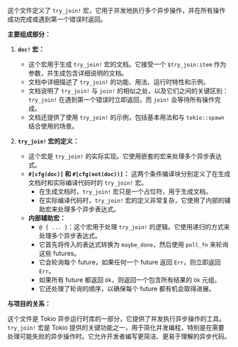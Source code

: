 这个文件定义了 `try_join!` 宏，它用于并发地执行多个异步操作，并在所有操作成功完成或遇到第一个错误时返回。

**主要组成部分：**

1.  **`doc!` 宏：**
    *   这个宏用于生成 `try_join!` 宏的文档。它接受一个 `$try_join:item` 作为参数，并生成包含详细说明的文档。
    *   文档中详细描述了 `try_join!` 的功能、用法、运行时特性和示例。
    *   文档说明了 `try_join!` 与 `join!` 的相似之处，以及它们之间的关键区别：`try_join!` 在遇到第一个错误时立即返回，而 `join!` 会等待所有操作完成。
    *   文档还提供了使用 `try_join!` 的示例，包括基本用法和与 `tokio::spawn` 结合使用的场景。

2.  **`try_join!` 宏的定义：**
    *   这个宏是 `try_join!` 的实际实现。它使用嵌套的宏来处理多个异步表达式。
    *   **`#[cfg(doc)]` 和 `#[cfg(not(doc))]`：** 这两个条件编译块分别定义了在生成文档时和实际编译代码时的 `try_join!` 宏。
        *   在生成文档时，`try_join!` 宏只是一个占位符，用于生成文档。
        *   在实际编译代码时，`try_join!` 宏的定义非常复杂，它使用了内部的辅助宏来处理多个异步表达式。
    *   **内部辅助宏：**
        *   `@ { ... }`：这个宏用于处理 `try_join!` 的逻辑。它使用递归的方式来处理多个异步表达式。
        *   它首先将传入的表达式转换为 `maybe_done`，然后使用 `poll_fn` 来轮询这些 futures。
        *   它会轮询每个 future，如果任何一个 future 返回 `Err`，则立即返回 `Err`。
        *   如果所有 future 都返回 `Ok`，则返回一个包含所有结果的 `Ok` 元组。
        *   它还处理了轮询的顺序，以确保每个 future 都有机会取得进展。

**与项目的关系：**

这个文件是 Tokio 异步运行时库的一部分，它提供了并发执行异步操作的工具。`try_join!` 宏是 Tokio 提供的关键功能之一，用于简化并发编程，特别是在需要处理可能失败的异步操作时。它允许开发者编写更简洁、更易于理解的异步代码。
